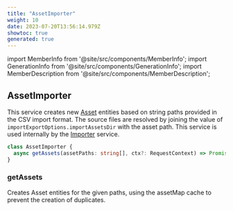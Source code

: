 ```yaml
---
title: "AssetImporter"
weight: 10
date: 2023-07-20T13:56:14.979Z
showtoc: true
generated: true
---
```

<!-- This file was generated from the Vendure source. Do not modify. Instead, re-run the "docs:build" script -->
import MemberInfo from '@site/src/components/MemberInfo';
import GenerationInfo from '@site/src/components/GenerationInfo';
import MemberDescription from '@site/src/components/MemberDescription';


## AssetImporter

<GenerationInfo sourceFile="packages/core/src/data-import/providers/asset-importer/asset-importer.ts" sourceLine="18" packageName="@vendure/core" />

This service creates new <a href='/typescript-api/entities/asset#asset'>Asset</a> entities based on string paths provided in the CSV
import format. The source files are resolved by joining the value of `importExportOptions.importAssetsDir`
with the asset path. This service is used internally by the <a href='/typescript-api/import-export/importer#importer'>Importer</a> service.

```ts title="Signature"
class AssetImporter {
  async getAssets(assetPaths: string[], ctx?: RequestContext) => Promise<{ assets: Asset[]; errors: string[] }>;
}
```

### getAssets

<MemberInfo kind="method" type="(assetPaths: string[], ctx?: <a href='/typescript-api/request/request-context#requestcontext'>RequestContext</a>) => Promise&#60;{ assets: <a href='/typescript-api/entities/asset#asset'>Asset</a>[]; errors: string[] }&#62;"   />

Creates Asset entities for the given paths, using the assetMap cache to prevent the
creation of duplicates.
